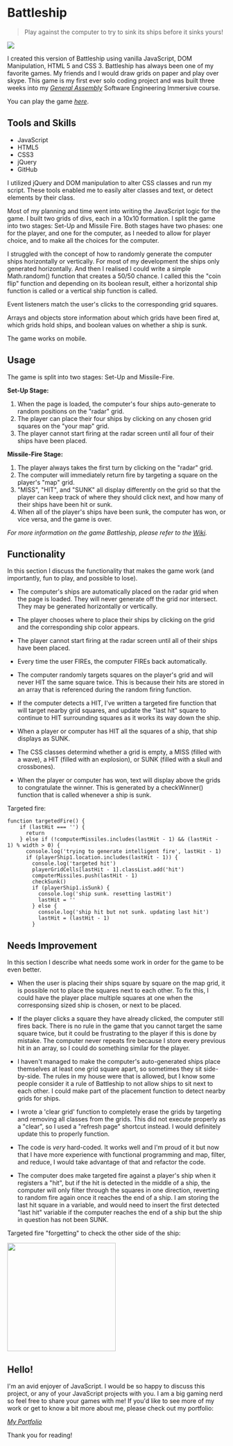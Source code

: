 # Battleship
> Play against the computer to try to sink its ships before it sinks yours!

![](https://i.ibb.co/JcF8rft/slideshow4.png)

I created this version of Battleship using vanilla JavaScript, DOM Manipulation, HTML 5 and CSS 3. Battleship has always been one of my favorite games. My friends and I would draw grids on paper and play over skype. This game is my first ever solo coding project and was built three weeks into my _[General Assembly](https://generalassemb.ly/)_ Software Engineering Immersive course. 

You can play the game _[here](https://astara303.github.io/sei-project-1/)_.

## Tools and Skills

- JavaScript
- HTML5
- CSS3
- jQuery
- GitHub

I utilized jQuery and DOM manipulation to alter CSS classes and run my script. These tools enabled me to easily alter classes and text, or detect elements by their class.

Most of my planning and time went into writing the JavaScript logic for the game. I built two grids of divs, each in a 10x10 formation. 
I split the game into two stages: Set-Up and Missile Fire. Both stages have two phases: one for the player, and one for the computer, as I needed to allow for player choice, and to make all the choices for the computer.

I struggled with the concept of how to randomly generate the computer ships horizontally or vertically. For most of my development the ships only generated horizontally. And then I realised I could write a simple Math.random() function that creates a 50/50 chance. I called this the "coin flip" function and depending on its boolean result, either a horizontal ship function is called or a vertical ship function is called.

Event listeners match the user's clicks to the corresponding grid squares.

Arrays and objects store information about which grids have been fired at, which grids hold ships, and boolean values on whether a ship is sunk.

The game works on mobile.

## Usage

The game is split into two stages: Set-Up and Missile-Fire.

  __Set-Up Stage:__
  1. When the page is loaded, the computer's four ships auto-generate to random positions on the "radar" grid.
  2. The player can place their four ships by clicking on any chosen grid squares on the "your map" grid.
  3. The player cannot start firing at the radar screen until all four of their ships have been placed.

  __Missile-Fire Stage:__
  1. The player always takes the first turn by clicking on the "radar" grid.
  2. The computer will immediately return fire by targeting a square on the player's "map" grid.
  3. "MISS", "HIT", and "SUNK" all display differently on the grid so that the player can keep track of where they should click next, and how many of their ships have been hit or sunk.
  4. When all of the player's ships have been sunk, the computer has won, or vice versa, and the game is over.

_For more information on the game Battleship, please refer to the [Wiki](https://en.wikipedia.org/wiki/Battleship_(game))._

## Functionality

In this section I discuss the functionality that makes the game work (and importantly, fun to play, and possible to lose).

- The computer's ships are automatically placed on the radar grid when the page is loaded. They will never generate off the grid nor intersect. They may be generated horizontally or vertically.

- The player chooses where to place their ships by clicking on the grid and the corresponding ship color appears.

- The player cannot start firing at the radar screen until all of their ships have been placed.

- Every time the user FIREs, the computer FIREs back automatically.

- The computer randomly targets squares on the player's grid and will never HIT the same square twice. This is because their hits are stored in an array that is referenced during the random firing function.

- If the computer detects a HIT, I've written a targeted fire function that will target nearby grid squares, and update the "last hit" square to continue to HIT surrounding squares as it works its way down the ship.

- When a player or computer has HIT all the squares of a ship, that ship displays as SUNK.

- The CSS classes determind whether a grid is empty, a MISS (filled with a wave), a HIT (filled with an explosion), or SUNK (filled with a skull and crossbones).

- When the player or computer has won, text will display above the grids to congratulate the winner. This is generated by a checkWinner() function that is called whenever a ship is sunk.

Targeted fire:
```
function targetedFire() {
    if (lastHit === '') {
      return
    } else if (!computerMissiles.includes(lastHit - 1) && (lastHit - 1) % width > 0) {
      console.log('trying to generate intelligent fire', lastHit - 1)
      if (playerShip1.location.includes(lastHit - 1)) {
        console.log('targeted hit')
        playerGridCells[lastHit - 1].classList.add('hit')
        computerMissiles.push(lastHit - 1)
        checkSunk()
        if (playerShip1.isSunk) {
          console.log('ship sunk. resetting lastHit')
          lastHit = ''
        } else {
          console.log('ship hit but not sunk. updating last hit')
          lastHit = (lastHit - 1)
        }
```

## Needs Improvement

In this section I describe what needs some work in order for the game to be even better.

- When the user is placing their ships square by square on the map grid, it is possible not to place the squares next to each other. To fix this, I could have the player place multiple squares at one when the corresponsing sized ship is chosen, or next to be placed.

- If the player clicks a square they have already clicked, the computer still fires back. There is no rule in the game that you cannot target the same square twice, but it could be frustrating to the player if this is done by mistake. The computer never repeats fire because I store every previous hit in an array, so I could do something similar for the player.

- I haven't managed to make the computer's auto-generated ships place themselves at least one grid square apart, so sometimes they sit side-by-side. The rules in my house were that is allowed, but I know some people consider it a rule of Battleship to not allow ships to sit next to each other. I could make part of the placement function to detect nearby grids for ships.

- I wrote a 'clear grid' function to completely erase the grids by targeting and removing all classes from the grids. This did not execute properly as a "clear", so I used a "refresh page" shortcut instead. I would definitely update this to properly function.

- The code is _very_ hard-coded. It works well and I'm proud of it but now that I have more experience with functional programming and map, filter, and reduce, I would take advantage of that and refactor the code.

- The computer does make targeted fire against a player's ship when it registers a "hit", but if the hit is detected in the middle of a ship, the computer will only filter through the squares in one direction, reverting to random fire again once it reaches the end of a ship. I am storing the last hit square in a variable, and would need to insert the first detected "last hit" variable if the computer reaches the end of a ship but the ship in question has not been SUNK.

Targeted fire "forgetting" to check the other side of the ship:

<img src="https://i.ibb.co/XSxZcdx/Screenshot-2020-03-28-at-10-25-56.png" width="250" height="250">

## Hello!

I'm an avid enjoyer of JavaScript. I would be so happy to discuss this project, or any of your JavaScript projects with you.
I am a big gaming nerd so feel free to share your games with me!
If you'd like to see more of my work or get to know a bit more about me, please check out my portfolio:

_[My Portfolio](https://astara303.github.io/portfolio/)_

Thank you for reading!